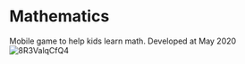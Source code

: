 # Mathematics
Mobile game to help kids learn math.
Developed at May 2020
![8R3ValqCfQ4](https://user-images.githubusercontent.com/46406583/120864428-ddaf0a80-c594-11eb-976a-3a6b5bc8eb43.jpg)
